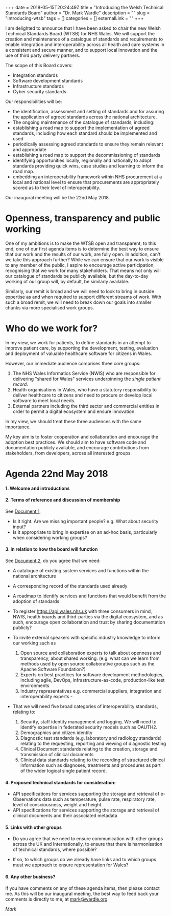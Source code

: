 +++ 
date = 2018-05-15T20:24:49Z
title = "Introducing the Welsh Technical Standards Board"
author = "Dr. Mark Wardle"
description = ""
slug = "introducing-wtsb" 
tags = []
categories = []
externalLink = ""
+++


I am delighted to announce that I have been asked to chair the new Welsh Technical Standards Board (WTSB) for NHS Wales. We will support the creation and maintenance of a catalogue of standards and requirements to enable integration and interoperability across all health and care systems in a consistent and secure manner, and to support local innovation and the use of third party delivery partners.

The scope of this Board covers:

* Integration standards
* Software development standards
* Infrastructure standards
* Cyber security standards


Our responsibilities will be:

* the identification, assessment and setting of standards and for assuring the application of agreed standards across the national architecture. 
* The ongoing maintenance of the catalogue of standards, including:
*   establishing a road map to support the implementation of agreed standards, including how each standard should be implemented and used
*   periodically assessing agreed standards to ensure they remain relevant and appropriate
*   establishing a road map to support the decommissioning of standards
*   identifying opportunities locally, regionally and nationally to adopt standards providing quick wins, case studies and learning to inform the road map. 
* embedding an interoperability framework within NHS procurement at a local and national level to ensure that procurements are appropriately scored as to their level of interoperability.


Our inaugural meeting will be the 22nd May 2018. 

# Openness, transparency and public working

One of my ambitions is to make the WTSB open and transparent; to this end, one of our first agenda items is to determine the best way to ensure that our work and the results of our work, are fully open. In addition, can't we take this approach further? While we can ensure that our work is visible to any member of the public, I aspire to encourage active participation, recognising that we work for many stakeholders. That means not only will our catalogue of standards be publicly available, but the day-to-day working of our group will, by default, be similarly available.

Similarly, our remit is broad and we will need to look to bring in outside expertise as and when required to support different streams of work. With such a broad remit, we will need to break down our goals into smaller chunks via more specialised work groups.

# Who do we work for?

In my view, we work for patients, to define standards in an attempt to improve patient care, by supporting the development, testing, evaluation and deployment of valuable healthcare software for citizens in Wales. 

However, our immediate audience comprises three core groups:

1. The NHS Wales Informatics Service (NWIS) who are responsible for delivering "shared for Wales" services underpinning the *single patient record*.
2. Health organisations in Wales, who have a statutory responsibility to deliver healthcare to citizens and need to procure or develop local software to meet local needs.
3. External partners including the third sector and commercial entities in order to permit a digital ecosystem and ensure innovation.

In my view, we should treat these three audiences with the same importance.

My key aim is to foster cooperation and collaboration and encourage the adoption best practices. We should aim to have software code and documentation publicly available, and encourage contributions from stakeholders, from developers, across all interested groups.

# Agenda 22nd May 2018

#### 1. Welcome and introductions

#### 2. Terms of reference and discussion of membership

See [Document 1](https://drive.google.com/file/d/1jMLpNP5w6-SvO9ChUPGjqGU-1_HHo0T7/view?usp=sharing),

* Is it right. Are we missing important people? e.g. What about security input? 
* Is it appropriate to bring in expertise on an ad-hoc basis, particularly when considering working groups?

#### 3. In relation to how the board will function

See [Document 2](https://drive.google.com/file/d/16J7BRN7-WfgH2Rh1B0v6pO867CuvjpB7/view?usp=sharing), do you agree that we need:

* A catalogue of existing system services and functions within the national architecture
* A corresponding record of the standards used already
* A roadmap to identify services and functions that would benefit from the adoption of standards
* To register https://api.wales.nhs.uk with three consumers in mind, NWIS, health boards and third-parties via the digital ecosystem, and as such, encourage open collaboration and trust by sharing documentation publicly?
* To invite external speakers with specific industry knowledge to inform our working such as 
  1. Open source and collaboration experts to talk about openness and transparency, about shared working. (e.g. what can we learn from methods used by open source collaborative groups such as the Apache Software Foundation?)
  2. Experts on best practices for software development methodologies, including agile, DevOps, infrastructure-as-code, production-like test environments
  3. Industry representatives e.g. commercial suppliers, integration and interoperability experts - 
  
* That we will need five broad categories of interoperability standards, relating to:

  1. Security, staff identity management and logging. We will need to identify expertise in federated security models such as OAUTH2.
  2. Demographics and citizen identity
	3. Diagnostic test standards (e.g. laboratory and radiology standards) relating to the requesting, reporting and viewing of diagnostic testing
  4. Clinical Document standards relating to the creation, storage and transmission of clinical documents
  5. Clinical data standards relating to the recording of structured clinical information such as diagnoses, treatments and procedures as part of the wider logical single patient record.      


#### 4. Proposed technical standards for consideration:

* API specifications for services supporting the storage and retrieval of e-Observations data such as temperature, pulse rate, respiratory rate, level of consciousness, weight and height.
* API specifications for services supporting the storage and retrieval of clinical documents and their associated metadata

#### 5. Links with other groups

* Do you agree that we need to ensure communication with other groups across the UK and Internationally, to ensure that there is harmonisation of technical standards, where possible?

* If so, to which groups do we already have links and to which groups must we approach to ensure representation for Wales?

#### 6. Any other business?


If you have comments on any of these agenda items, then please contact me. As this will be our inaugural meeting, the best way to feed back your comments is directly to me, at mark@wardle.org  

*Mark*
